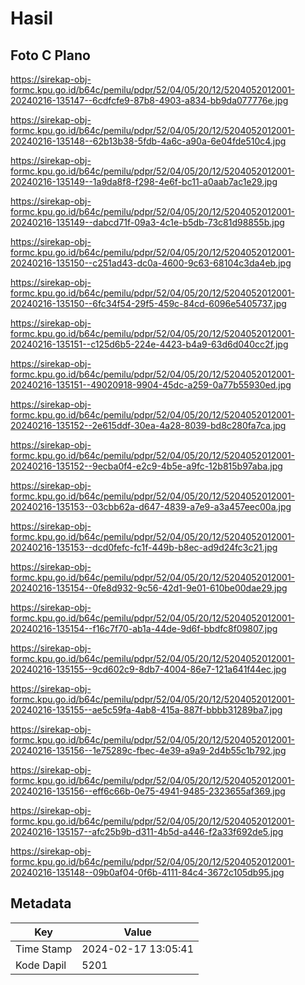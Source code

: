 # Hasil

## Foto C Plano

https://sirekap-obj-formc.kpu.go.id/b64c/pemilu/pdpr/52/04/05/20/12/5204052012001-20240216-135147--6cdfcfe9-87b8-4903-a834-bb9da077776e.jpg

https://sirekap-obj-formc.kpu.go.id/b64c/pemilu/pdpr/52/04/05/20/12/5204052012001-20240216-135148--62b13b38-5fdb-4a6c-a90a-6e04fde510c4.jpg

https://sirekap-obj-formc.kpu.go.id/b64c/pemilu/pdpr/52/04/05/20/12/5204052012001-20240216-135149--1a9da8f8-f298-4e6f-bc11-a0aab7ac1e29.jpg

https://sirekap-obj-formc.kpu.go.id/b64c/pemilu/pdpr/52/04/05/20/12/5204052012001-20240216-135149--dabcd71f-09a3-4c1e-b5db-73c81d98855b.jpg

https://sirekap-obj-formc.kpu.go.id/b64c/pemilu/pdpr/52/04/05/20/12/5204052012001-20240216-135150--c251ad43-dc0a-4600-9c63-68104c3da4eb.jpg

https://sirekap-obj-formc.kpu.go.id/b64c/pemilu/pdpr/52/04/05/20/12/5204052012001-20240216-135150--6fc34f54-29f5-459c-84cd-6096e5405737.jpg

https://sirekap-obj-formc.kpu.go.id/b64c/pemilu/pdpr/52/04/05/20/12/5204052012001-20240216-135151--c125d6b5-224e-4423-b4a9-63d6d040cc2f.jpg

https://sirekap-obj-formc.kpu.go.id/b64c/pemilu/pdpr/52/04/05/20/12/5204052012001-20240216-135151--49020918-9904-45dc-a259-0a77b55930ed.jpg

https://sirekap-obj-formc.kpu.go.id/b64c/pemilu/pdpr/52/04/05/20/12/5204052012001-20240216-135152--2e615ddf-30ea-4a28-8039-bd8c280fa7ca.jpg

https://sirekap-obj-formc.kpu.go.id/b64c/pemilu/pdpr/52/04/05/20/12/5204052012001-20240216-135152--9ecba0f4-e2c9-4b5e-a9fc-12b815b97aba.jpg

https://sirekap-obj-formc.kpu.go.id/b64c/pemilu/pdpr/52/04/05/20/12/5204052012001-20240216-135153--03cbb62a-d647-4839-a7e9-a3a457eec00a.jpg

https://sirekap-obj-formc.kpu.go.id/b64c/pemilu/pdpr/52/04/05/20/12/5204052012001-20240216-135153--dcd0fefc-fc1f-449b-b8ec-ad9d24fc3c21.jpg

https://sirekap-obj-formc.kpu.go.id/b64c/pemilu/pdpr/52/04/05/20/12/5204052012001-20240216-135154--0fe8d932-9c56-42d1-9e01-610be00dae29.jpg

https://sirekap-obj-formc.kpu.go.id/b64c/pemilu/pdpr/52/04/05/20/12/5204052012001-20240216-135154--f16c7f70-ab1a-44de-9d6f-bbdfc8f09807.jpg

https://sirekap-obj-formc.kpu.go.id/b64c/pemilu/pdpr/52/04/05/20/12/5204052012001-20240216-135155--9cd602c9-8db7-4004-86e7-121a641f44ec.jpg

https://sirekap-obj-formc.kpu.go.id/b64c/pemilu/pdpr/52/04/05/20/12/5204052012001-20240216-135155--ae5c59fa-4ab8-415a-887f-bbbb31289ba7.jpg

https://sirekap-obj-formc.kpu.go.id/b64c/pemilu/pdpr/52/04/05/20/12/5204052012001-20240216-135156--1e75289c-fbec-4e39-a9a9-2d4b55c1b792.jpg

https://sirekap-obj-formc.kpu.go.id/b64c/pemilu/pdpr/52/04/05/20/12/5204052012001-20240216-135156--eff6c66b-0e75-4941-9485-2323655af369.jpg

https://sirekap-obj-formc.kpu.go.id/b64c/pemilu/pdpr/52/04/05/20/12/5204052012001-20240216-135157--afc25b9b-d311-4b5d-a446-f2a33f692de5.jpg

https://sirekap-obj-formc.kpu.go.id/b64c/pemilu/pdpr/52/04/05/20/12/5204052012001-20240216-135148--09b0af04-0f6b-4111-84c4-3672c105db95.jpg


## Metadata

| Key        | Value               |
| ---------- | ------------------- |
| Time Stamp | 2024-02-17 13:05:41 |
| Kode Dapil | 5201                |



